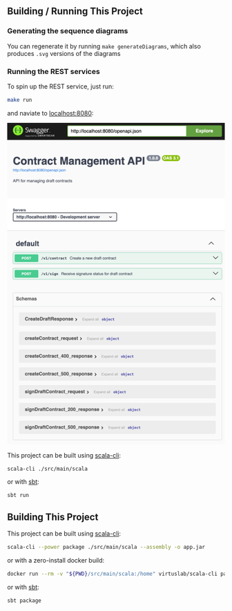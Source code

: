 ## Building / Running This Project

### Generating the sequence diagrams
You can regenerate it by running `make generateDiagrams`, which also produces `.svg` versions of the diagrams

### Running the REST services
To spin up the REST service, just run:
```sh
make run
```

and naviate to [localhost:8080](http://localhost:8080/ui/index.html):

![REST](docs/rest.png)

This project can be built using [scala-cli](https://scala-cli.virtuslab.org/):
```sh
scala-cli ./src/main/scala
```

or with [sbt](https://www.scala-sbt.org/):
```sh
sbt run
```

## Building This Project

This project can be built using [scala-cli](https://scala-cli.virtuslab.org/):
```sh
scala-cli --power package ./src/main/scala --assembly -o app.jar
```

or with a zero-install docker build:
```sh
docker run --rm -v "${PWD}/src/main/scala:/home" virtuslab/scala-cli package /home --power --assembly -o /home/app.jar
```

or with [sbt](https://www.scala-sbt.org/):
```sh
sbt package
```
